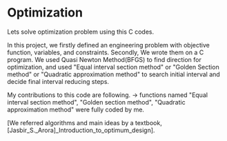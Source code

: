 # Optimization

Lets solve optimization problem using this C codes. 

In this project, we firstly defined an engineering problem with objective function, variables, and constraints.
Secondly, We wrote them on a C program. We used Quasi Newton Method(BFGS) to find direction for optimization, and used "Equal interval section method" or "Golden Section method" or "Quadratic approximation method" to search initial interval and decide final interval reducing steps.

My contributions to this code are following. -> functions named "Equal interval section method", "Golden section method", "Quadratic approximation method" were fully coded by me.

[We referred algorithms and main ideas by a textbook, [Jasbir_S._Arora]_Introduction_to_optimum_design].

